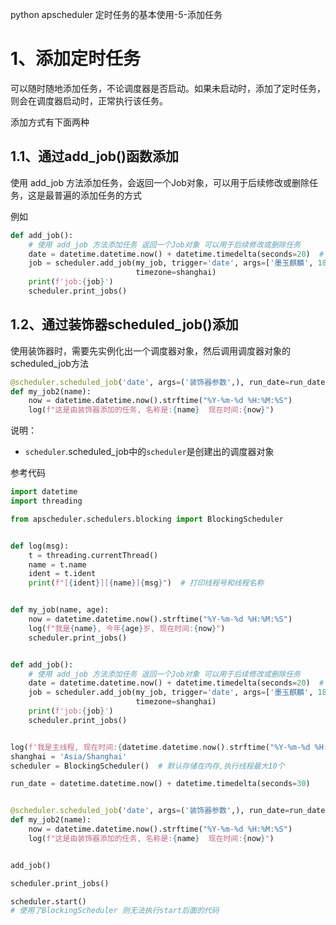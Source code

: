 python apscheduler 定时任务的基本使用-5-添加任务

# 1、添加定时任务

可以随时随地添加任务，不论调度器是否启动。如果未启动时，添加了定时任务，则会在调度器启动时，正常执行该任务。

添加方式有下面两种

## 1.1、通过add_job()函数添加

使用 add_job 方法添加任务，会返回一个Job对象，可以用于后续修改或删除任务，这是最普遍的添加任务的方式

例如

```python
def add_job():
    # 使用 add_job 方法添加任务 返回一个Job对象 可以用于后续修改或删除任务
    date = datetime.datetime.now() + datetime.timedelta(seconds=20)  # 可以添加datetime对象作为运行时间
    job = scheduler.add_job(my_job, trigger='date', args=['墨玉麒麟', 18], name="墨玉麒麟JOB", run_date=date,
                            timezone=shanghai)
    print(f'job:{job}')
    scheduler.print_jobs()
```

## 1.2、通过装饰器scheduled_job()添加

使用装饰器时，需要先实例化出一个调度器对象，然后调用调度器对象的scheduled_job方法

```python
@scheduler.scheduled_job('date', args=('装饰器参数',), run_date=run_date, name="装饰器", timezone=shanghai)
def my_job2(name):
    now = datetime.datetime.now().strftime("%Y-%m-%d %H:%M:%S")
    log(f"这是由装饰器添加的任务, 名称是:{name}  现在时间:{now}")
```

说明：

- `scheduler`.scheduled_job中的`scheduler`是创建出的调度器对象

参考代码

```python
import datetime
import threading

from apscheduler.schedulers.blocking import BlockingScheduler


def log(msg):
    t = threading.currentThread()
    name = t.name
    ident = t.ident
    print(f"[{ident}][{name}]{msg}")  # 打印线程号和线程名称


def my_job(name, age):
    now = datetime.datetime.now().strftime("%Y-%m-%d %H:%M:%S")
    log(f"我是{name}, 今年{age}岁, 现在时间:{now}")
    scheduler.print_jobs()


def add_job():
    # 使用 add_job 方法添加任务 返回一个Job对象 可以用于后续修改或删除任务
    date = datetime.datetime.now() + datetime.timedelta(seconds=20)  # 可以添加datetime对象作为运行时间
    job = scheduler.add_job(my_job, trigger='date', args=['墨玉麒麟', 18], name="墨玉麒麟JOB", run_date=date,
                            timezone=shanghai)
    print(f'job:{job}')
    scheduler.print_jobs()


log(f'我是主线程, 现在时间:{datetime.datetime.now().strftime("%Y-%m-%d %H:%M:%S")}')
shanghai = 'Asia/Shanghai'
scheduler = BlockingScheduler()  # 默认存储在内存,执行线程最大10个

run_date = datetime.datetime.now() + datetime.timedelta(seconds=30)


@scheduler.scheduled_job('date', args=('装饰器参数',), run_date=run_date, name="装饰器", timezone=shanghai)
def my_job2(name):
    now = datetime.datetime.now().strftime("%Y-%m-%d %H:%M:%S")
    log(f"这是由装饰器添加的任务, 名称是:{name}  现在时间:{now}")


add_job()

scheduler.print_jobs()

scheduler.start()
# 使用了BlockingScheduler 则无法执行start后面的代码

```




